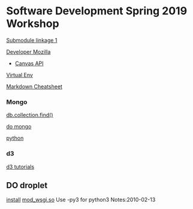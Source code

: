 # Software Development Spring 2019 Workshop


[Submodule linkage 1](http://www.stuycs.org/courses/mks65/resources)

[Developer Mozilla](https://developer.mozilla.org/en-US/)

* [Canvas API](https://developer.mozilla.org/en-US/docs/Web/API/Canvas_API)

[Virtual Env](https://packaging.python.org/guides/installing-using-pip-and-virtual-environments/)


[Markdown Cheatsheet](https://github.com/adam-p/markdown-here/wiki/Markdown-Cheatsheet)


### Mongo

[db.collection.find()](https://docs.mongodb.com/manual/reference/method/db.collection.find/)

[do mongo](https://www.digitalocean.com/community/tutorials/how-to-install-mongodb-on-ubuntu-18-04)

[python](http://api.mongodb.com/python/current/tutorial.html)

### d3 
[d3 tutorials](https://github.com/d3/d3/wiki/Tutorials)

## DO droplet
[install](https://www.digitalocean.com/community/tutorials/how-to-install-linux-apache-mysql-php-lamp-stack-ubuntu-18-04)
[mod_wsgi.so](https://tecadmin.net/install-apache-mod-wsgi-on-ubuntu-16-04-xenial/) Use -py3 for python3
Notes:2010-02-13
